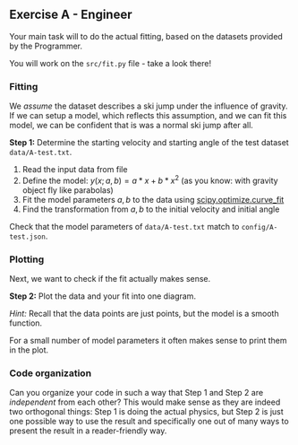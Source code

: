 ## Exercise A - Engineer

Your main task will to do the actual fitting, based on the datasets provided
by the Programmer.

You will work on the `src/fit.py` file - take a look there!

### Fitting

We _assume_ the dataset describes a ski jump under the influence of gravity.
If we can setup a model, which reflects this assumption, and we can fit this model,
we can be confident that is was a normal ski jump after all.

**Step 1:** Determine the starting velocity and starting angle of the test dataset `data/A-test.txt`.

1. Read the input data from file
1. Define the model: $y(x;a,b) = a*x + b*x^2$ (as you know: with gravity object fly like parabolas)
1. Fit the model parameters $a,b$ to the data using
   [scipy.optimize.curve_fit](https://docs.scipy.org/doc/scipy/reference/generated/scipy.optimize.curve_fit.html#curve-fit)
1. Find the transformation from $a,b$ to the initial velocity and initial angle

Check that the model parameters of `data/A-test.txt` match to `config/A-test.json`.

### Plotting

Next, we want to check if the fit actually makes sense.

**Step 2:** Plot the data and your fit into one diagram.

_Hint:_ Recall that the data points are just points, but the model is a smooth function.

For a small number of model parameters it often makes sense to print them in the plot.

### Code organization

Can you organize your code in such a way that Step 1 and Step 2 are _independent_ from each other?
This would make sense as they are indeed two orthogonal things: Step 1 is doing the actual physics,
but Step 2 is just one possible way to use the result and specifically one out of many ways to present
the result in a reader-friendly way.
